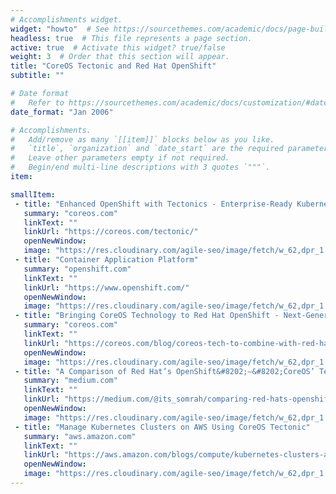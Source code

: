 ```yaml
---
# Accomplishments widget.
widget: "howto"  # See https://sourcethemes.com/academic/docs/page-builder/
headless: true  # This file represents a page section.
active: true  # Activate this widget? true/false
weight: 3  # Order that this section will appear.
title: "CoreOS Tectonic and Red Hat OpenShift"
subtitle: ""

# Date format
#   Refer to https://sourcethemes.com/academic/docs/customization/#date-format
date_format: "Jan 2006"

# Accomplishments.
#   Add/remove as many `[[item]]` blocks below as you like.
#   `title`, `organization` and `date_start` are the required parameters.
#   Leave other parameters empty if not required.
#   Begin/end multi-line descriptions with 3 quotes `"""`.
item: 

smallItem: 
 - title: "Enhanced OpenShift with Tectonics - Enterprise-Ready Kubernetes"
   summary: "coreos.com"
   linkText: ""
   linkUrl: "https://coreos.com/tectonic/"
   openNewWindow: 
   image: "https://res.cloudinary.com/agile-seo/image/fetch/w_62,dpr_1.0,d_blank_am8gzx.png/https%3A%2F%2Flogo.clearbit.com%2Fcoreos.com%3Fsize%3D250" 
 - title: "Container Application Platform"
   summary: "openshift.com"
   linkText: ""
   linkUrl: "https://www.openshift.com/"
   openNewWindow: 
   image: "https://res.cloudinary.com/agile-seo/image/fetch/w_62,dpr_1.0,d_blank_am8gzx.png/https%3A%2F%2Flogo.clearbit.com%2Fopenshift.com%3Fsize%3D250" 
 - title: "Bringing CoreOS Technology to Red Hat OpenShift - Next-Generation Automated Kubernetes Platform"
   summary: "coreos.com"
   linkText: ""
   linkUrl: "https://coreos.com/blog/coreos-tech-to-combine-with-red-hat-openshift"
   openNewWindow: 
   image: "https://res.cloudinary.com/agile-seo/image/fetch/w_62,dpr_1.0,d_blank_am8gzx.png/https%3A%2F%2Flogo.clearbit.com%2Fcoreos.com%3Fsize%3D250" 
 - title: "A Comparison of Red Hat’s OpenShift&#8202;—&#8202;CoreOS’ Tectonic - Vanilla Kubernetes"
   summary: "medium.com"
   linkText: ""
   linkUrl: "https://medium.com/@its_somrah/comparing-red-hats-openshift-coreos-tectonic-vanilla-kubernetes-c353417a1fa6"
   openNewWindow:
   image: "https://res.cloudinary.com/agile-seo/image/fetch/w_62,dpr_1.0,d_blank_am8gzx.png/https%3A%2F%2Flogo.clearbit.com%2Fmedium.com%3Fsize%3D250" 
 - title: "Manage Kubernetes Clusters on AWS Using CoreOS Tectonic"
   summary: "aws.amazon.com"
   linkText: ""
   linkUrl: "https://aws.amazon.com/blogs/compute/kubernetes-clusters-aws-coreos-tectonic/"
   openNewWindow: 
   image: "https://res.cloudinary.com/agile-seo/image/fetch/w_62,dpr_1.0,d_blank_am8gzx.png/https%3A%2F%2Flogo.clearbit.com%2Faws.amazon.com%3Fsize%3D250" 
---
```

